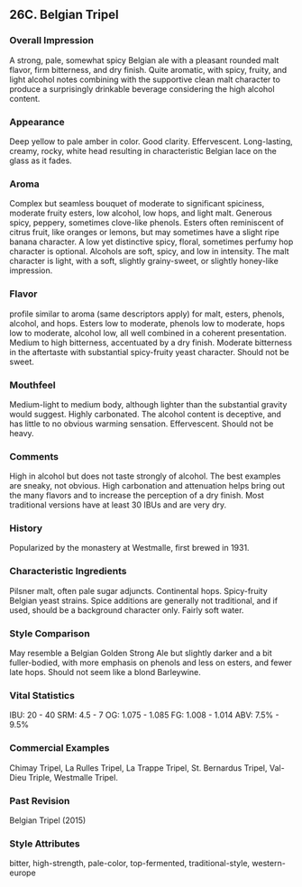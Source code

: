 ## 26C. Belgian Tripel

### Overall Impression

A strong, pale, somewhat spicy Belgian ale with a pleasant rounded malt flavor, firm bitterness, and dry finish. Quite aromatic, with spicy, fruity, and light alcohol notes combining with the supportive clean malt character to produce a surprisingly drinkable beverage considering the high alcohol content.

### Appearance

Deep yellow to pale amber in color. Good clarity. Effervescent. Long-lasting, creamy, rocky, white head resulting in characteristic Belgian lace on the glass as it fades.

### Aroma

Complex but seamless bouquet of moderate to significant spiciness, moderate fruity esters, low alcohol, low hops, and light malt. Generous spicy, peppery, sometimes clove-like phenols. Esters often reminiscent of citrus fruit, like oranges or lemons, but may sometimes have a slight ripe banana character. A low yet distinctive spicy, floral, sometimes perfumy hop character is optional. Alcohols are soft, spicy, and low in intensity. The malt character is light, with a soft, slightly grainy-sweet, or slightly honey-like impression.

### Flavor

profile similar to aroma (same descriptors apply) for malt, esters, phenols, alcohol, and hops. Esters low to moderate, phenols low to moderate, hops low to moderate, alcohol low, all well combined in a coherent presentation. Medium to high bitterness, accentuated by a dry finish. Moderate bitterness in the aftertaste with substantial spicy-fruity yeast character. Should not be sweet.

### Mouthfeel

Medium-light to medium body, although lighter than the substantial gravity would suggest. Highly carbonated. The alcohol content is deceptive, and has little to no obvious warming sensation. Effervescent. Should not be heavy.

### Comments

High in alcohol but does not taste strongly of alcohol. The best examples are sneaky, not obvious. High carbonation and attenuation helps bring out the many flavors and to increase the perception of a dry finish. Most traditional versions have at least 30 IBUs and are very dry.

### History

Popularized by the monastery at Westmalle, first brewed in 1931.

### Characteristic Ingredients

Pilsner malt, often pale sugar adjuncts. Continental hops. Spicy-fruity Belgian yeast strains. Spice additions are generally not traditional, and if used, should be a background character only. Fairly soft water.

### Style Comparison

May resemble a Belgian Golden Strong Ale but slightly darker and a bit fuller-bodied, with more emphasis on phenols and less on esters, and fewer late hops. Should not seem like a blond Barleywine.

### Vital Statistics

IBU: 20 - 40
SRM: 4.5 - 7
OG: 1.075 - 1.085
FG: 1.008 - 1.014
ABV: 7.5% - 9.5%

### Commercial Examples

Chimay Tripel, La Rulles Tripel, La Trappe Tripel, St. Bernardus Tripel, Val-Dieu Triple, Westmalle Tripel.

### Past Revision

Belgian Tripel (2015)

### Style Attributes

bitter, high-strength, pale-color, top-fermented, traditional-style, western-europe